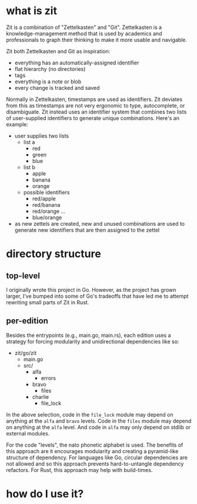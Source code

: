 # what is zit

Zit is a combination of "Zettelkasten" and "Git". Zettelkasten is a
knowledge-management method that is used by academics and professionals to graph
their thinking to make it more usable and navigable.

Zit both Zettelkasten and Git as inspiration:

-   everything has an automatically-assigned identifier
-   flat hierarchy (no directories)
-   tags
-   everything is a note or blob
-   every change is tracked and saved

Normally in Zettelkasten, timestamps are used as identifiers. Zit deviates from
this as timestamps are not very ergonomic to type, autocomplete, or
disambiguate. Zit instead uses an identifier system that combines two lists of
user-supplied identifiers to generate unique combinations. Here's an example:

- user supplies two lists
  - list a
    - red
    - green
    - blue
  - list b
    - apple
    - banana
    - orange
  - possible identifiers
    - red/apple
    - red/banana
    - red/orange
    ...
    - blue/orange
- as new zettels are created, new and unused combinations are used to generate
  new identifiers that are then assigned to the zettel

# directory structure

## top-level

I originally wrote this project in Go. However, as the project has grown larger,
I've bumped into some of Go's tradeoffs that have led me to attempt rewriting
small parts of Zit in Rust.

## per-edition

Besides the entrypoints (e.g., main.go, main.rs), each edition uses a strategy
for forcing modularity and unidirectional dependencies like so:

- zit/go/zit
  - main.go
  - src/
    - alfa
      - errors
    - bravo
      - files
    - charlie
      - file_lock

In the above selection, code in the `file_lock` module may depend on anything at
the `alfa` and `bravo` levels. Code in the `files` module may depend on
anything at the `alfa` level. And code in `alfa` may only depend on stdlib or
external modules.

For the code "levels", the nato phonetic alphabet is used. The benefits of this
approach are it encourages modularity and creating a pyramid-like structure of
dependency. For languages like Go, circular dependencies are not allowed and so
this approach prevents hard-to-untangle dependency refactors. For Rust, this
approach may help with build-times.

# how do I use it?
